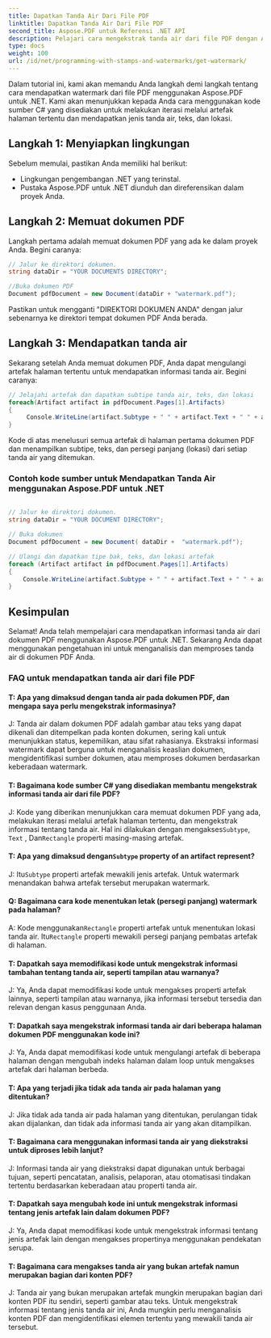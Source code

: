 ```yaml
---
title: Dapatkan Tanda Air Dari File PDF
linktitle: Dapatkan Tanda Air Dari File PDF
second_title: Aspose.PDF untuk Referensi .NET API
description: Pelajari cara mengekstrak tanda air dari file PDF dengan Aspose.PDF untuk .NET.
type: docs
weight: 100
url: /id/net/programming-with-stamps-and-watermarks/get-watermark/
---
```

Dalam tutorial ini, kami akan memandu Anda langkah demi langkah tentang cara mendapatkan watermark dari file PDF menggunakan Aspose.PDF untuk .NET. Kami akan menunjukkan kepada Anda cara menggunakan kode sumber C# yang disediakan untuk melakukan iterasi melalui artefak halaman tertentu dan mendapatkan jenis tanda air, teks, dan lokasi.

## Langkah 1: Menyiapkan lingkungan

Sebelum memulai, pastikan Anda memiliki hal berikut:

- Lingkungan pengembangan .NET yang terinstal.
- Pustaka Aspose.PDF untuk .NET diunduh dan direferensikan dalam proyek Anda.

## Langkah 2: Memuat dokumen PDF

Langkah pertama adalah memuat dokumen PDF yang ada ke dalam proyek Anda. Begini caranya:

```csharp
// Jalur ke direktori dokumen.
string dataDir = "YOUR DOCUMENTS DIRECTORY";

//Buka dokumen PDF
Document pdfDocument = new Document(dataDir + "watermark.pdf");
```

Pastikan untuk mengganti "DIREKTORI DOKUMEN ANDA" dengan jalur sebenarnya ke direktori tempat dokumen PDF Anda berada.

## Langkah 3: Mendapatkan tanda air

Sekarang setelah Anda memuat dokumen PDF, Anda dapat mengulangi artefak halaman tertentu untuk mendapatkan informasi tanda air. Begini caranya:

```csharp
// Jelajahi artefak dan dapatkan subtipe tanda air, teks, dan lokasi
foreach(Artifact artifact in pdfDocument.Pages[1].Artifacts)
{
     Console.WriteLine(artifact.Subtype + " " + artifact.Text + " " + artifact.Rectangle);
}
```

Kode di atas menelusuri semua artefak di halaman pertama dokumen PDF dan menampilkan subtipe, teks, dan persegi panjang (lokasi) dari setiap tanda air yang ditemukan.

### Contoh kode sumber untuk Mendapatkan Tanda Air menggunakan Aspose.PDF untuk .NET 
```csharp

// Jalur ke direktori dokumen.
string dataDir = "YOUR DOCUMENT DIRECTORY";

// Buka dokumen
Document pdfDocument = new Document( dataDir +  "watermark.pdf");

// Ulangi dan dapatkan tipe bak, teks, dan lokasi artefak
foreach (Artifact artifact in pdfDocument.Pages[1].Artifacts)
{
	Console.WriteLine(artifact.Subtype + " " + artifact.Text + " " + artifact.Rectangle);
}

```

## Kesimpulan

Selamat! Anda telah mempelajari cara mendapatkan informasi tanda air dari dokumen PDF menggunakan Aspose.PDF untuk .NET. Sekarang Anda dapat menggunakan pengetahuan ini untuk menganalisis dan memproses tanda air di dokumen PDF Anda.

### FAQ untuk mendapatkan tanda air dari file PDF

#### T: Apa yang dimaksud dengan tanda air pada dokumen PDF, dan mengapa saya perlu mengekstrak informasinya?

J: Tanda air dalam dokumen PDF adalah gambar atau teks yang dapat dikenali dan ditempelkan pada konten dokumen, sering kali untuk menunjukkan status, kepemilikan, atau sifat rahasianya. Ekstraksi informasi watermark dapat berguna untuk menganalisis keaslian dokumen, mengidentifikasi sumber dokumen, atau memproses dokumen berdasarkan keberadaan watermark.

#### T: Bagaimana kode sumber C# yang disediakan membantu mengekstrak informasi tanda air dari file PDF?

 J: Kode yang diberikan menunjukkan cara memuat dokumen PDF yang ada, melakukan iterasi melalui artefak halaman tertentu, dan mengekstrak informasi tentang tanda air. Hal ini dilakukan dengan mengakses`Subtype`, `Text` , Dan`Rectangle` properti masing-masing artefak.

####  T: Apa yang dimaksud dengan`Subtype` property of an artifact represent?

 J: Itu`Subtype` properti artefak mewakili jenis artefak. Untuk watermark menandakan bahwa artefak tersebut merupakan watermark.

#### Q: Bagaimana cara kode menentukan letak (persegi panjang) watermark pada halaman?

 A: Kode menggunakan`Rectangle` properti artefak untuk menentukan lokasi tanda air. Itu`Rectangle` properti mewakili persegi panjang pembatas artefak di halaman.

#### T: Dapatkah saya memodifikasi kode untuk mengekstrak informasi tambahan tentang tanda air, seperti tampilan atau warnanya?

J: Ya, Anda dapat memodifikasi kode untuk mengakses properti artefak lainnya, seperti tampilan atau warnanya, jika informasi tersebut tersedia dan relevan dengan kasus penggunaan Anda.

#### T: Dapatkah saya mengekstrak informasi tanda air dari beberapa halaman dokumen PDF menggunakan kode ini?

J: Ya, Anda dapat memodifikasi kode untuk mengulangi artefak di beberapa halaman dengan mengubah indeks halaman dalam loop untuk mengakses artefak dari halaman berbeda.

#### T: Apa yang terjadi jika tidak ada tanda air pada halaman yang ditentukan?

J: Jika tidak ada tanda air pada halaman yang ditentukan, perulangan tidak akan dijalankan, dan tidak ada informasi tanda air yang akan ditampilkan.

#### T: Bagaimana cara menggunakan informasi tanda air yang diekstraksi untuk diproses lebih lanjut?

J: Informasi tanda air yang diekstraksi dapat digunakan untuk berbagai tujuan, seperti pencatatan, analisis, pelaporan, atau otomatisasi tindakan tertentu berdasarkan keberadaan atau properti tanda air.

#### T: Dapatkah saya mengubah kode ini untuk mengekstrak informasi tentang jenis artefak lain dalam dokumen PDF?

J: Ya, Anda dapat memodifikasi kode untuk mengekstrak informasi tentang jenis artefak lain dengan mengakses propertinya menggunakan pendekatan serupa.

#### T: Bagaimana cara mengakses tanda air yang bukan artefak namun merupakan bagian dari konten PDF?

J: Tanda air yang bukan merupakan artefak mungkin merupakan bagian dari konten PDF itu sendiri, seperti gambar atau teks. Untuk mengekstrak informasi tentang jenis tanda air ini, Anda mungkin perlu menganalisis konten PDF dan mengidentifikasi elemen tertentu yang mewakili tanda air tersebut.